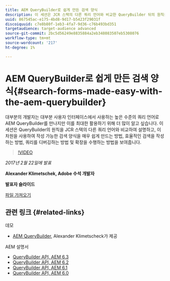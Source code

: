 ```yaml
---
title: AEM QueryBuilder로 쉽게 만든 검색 양식
description: 이 세션은 JCR 스택의 다른 쿼리 언어와 비교한 QueryBuilder 뒤의 원칙을 설명합니다. 이 플러그인을 사용하여 작성 가능한 검색 양식을 쉽게 만드는 방법, 효율적인 검색을 빌드하는 방법, 쿼리를 디버깅하는 방법 및 확장할 수 있는 방법을 보여 줍니다.
uuid: 867545ac-e175-4bd8-9d17-b5423f29031f
discoiquuid: c7e8b80f-1eb3-4fa7-9d36-c76b493bd351
targetaudience: target-audience advanced
source-git-commit: 2bc5d56249e8835884a2eb348083507eb5308076
workflow-type: tm+mt
source-wordcount: '217'
ht-degree: 1%

---
```



# AEM QueryBuilder로 쉽게 만든 검색 양식{#search-forms-made-easy-with-the-aem-querybuilder}

대부분의 개발자는 대부분 사용자 인터페이스에서 사용하는 높은 수준의 쿼리 언어로 AEM QueryBuilder를 만나지만 이를 최대한 활용하기 위해 더 많이 알고 싶습니다. 이 세션은 QueryBuilder의 원칙을 JCR 스택의 다른 쿼리 언어와 비교하여 설명하고, 이 차원을 사용하여 작성 가능한 검색 양식을 매우 쉽게 만드는 방법, 효율적인 검색을 작성하는 방법, 쿼리를 디버깅하는 방법 및 확장을 수행하는 방법을 보여줍니다.

>[!VIDEO](https://video.tv.adobe.com/v/19139/?quality=9)

*2017년 2월 22일에 발표*

**Alexander Klimetschek, Adobe 수석 개발자**

**발표자 슬라이드**

[파일 가져오기](assets/aem-gems-querybuilder-2017.pdf)

## 관련 링크 {#related-links}

데모

* [AEM QueryBuilder](https://www.youtube.com/watch?v=yR9mcp9_MtY&amp;list=PLHMjqSjX2bE7zaDKZ7KD-tuqVXooiKave), Alexander Klimetscheck가 제공

AEM 설명서

* [QueryBuilder API, AEM 6.3](https://docs.adobe.com/docs/en/aem/6-3/develop/search/querybuilder-api.html)
* [QueryBuilder API, AEM 6.2](https://docs.adobe.com/docs/ko/aem/6-2/develop/search/querybuilder-api.html)
* [QueryBuilder API, AEM 6.1](https://docs.adobe.com/docs/ko/aem/6-1/develop/search/querybuilder-api.html)
* [QueryBuilder API, AEM 6.0](https://docs.adobe.com/docs/ko/aem/6-0/develop/search/querybuilder-api.html)

<!--
[Get back to the Overview](https://helpx.adobe.com/experience-manager/kt/eseminars/gems/aem-index.html)
-->

